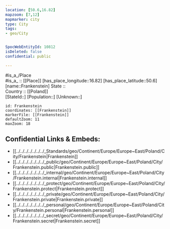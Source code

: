 ```yaml
---
location: [50.6,16.82] 
mapzoom: [7,12] 
mapmarker: city 
type: City
tags:
- geo/City


SpocWebEntityId: 10812
isDeleted: false
confidential: public

---
```

#is_a_/Place  
#is_a_ :: [[Place]] 
[has_place_longitude::16.82] 
[has_place_latitude::50.6] 
[name::Frankenstein] 
State ::  
Country :: [[Poland]]  
[StateId::] 
[Population::] 
[Unknown::] 


```leaflet
id: Frankenstein
coordinates: [[Frankenstein]] 
markerFile: [[Frankenstein]] 
defaultZoom: 11 
maxZoom: 18
```


## Confidential Links & Embeds: 
- [[../../../../../../../_Standards/geo/Continent/Europe/Europe~East/Poland/City/Frankenstein|Frankenstein]] 
- [[../../../../../../../_public/geo/Continent/Europe/Europe~East/Poland/City/Frankenstein.public|Frankenstein.public]] 
- [[../../../../../../../_internal/geo/Continent/Europe/Europe~East/Poland/City/Frankenstein.internal|Frankenstein.internal]] 
- [[../../../../../../../_protect/geo/Continent/Europe/Europe~East/Poland/City/Frankenstein.protect|Frankenstein.protect]] 
- [[../../../../../../../_private/geo/Continent/Europe/Europe~East/Poland/City/Frankenstein.private|Frankenstein.private]] 
- [[../../../../../../../_personal/geo/Continent/Europe/Europe~East/Poland/City/Frankenstein.personal|Frankenstein.personal]] 
- [[../../../../../../../_secret/geo/Continent/Europe/Europe~East/Poland/City/Frankenstein.secret|Frankenstein.secret]] 
